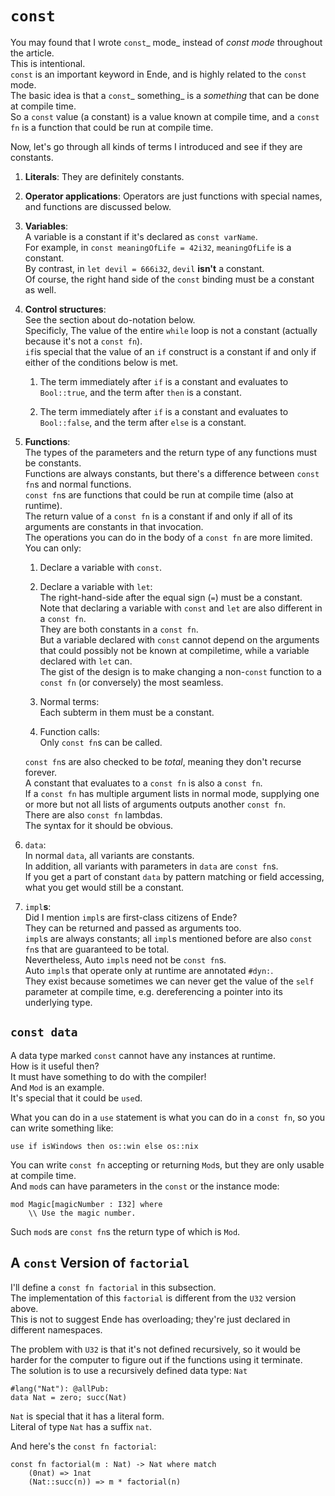 # `const`

You may found that I wrote `const`_ mode_ instead of _const mode_ throughout the article.  
This is intentional.  
`const` is an important keyword in Ende, and is highly related to the `const` mode.  
The basic idea is that a `const`_ something_ is a _something_ that can be done at compile time.  
So a `const` value \(a constant\) is a value known at compile time, and a `const fn` is a function that could be run at compile time.

Now, let's go through all kinds of terms I introduced and see if they are constants.

1. **Literals**: They are definitely constants.

2. **Operator applications**: Operators are just functions with special names, and functions are discussed below.

3. **Variables**:  
   A variable is a constant if it's declared as `const varName`.  
   For example, in `const meaningOfLife = 42i32`, `meaningOfLife` is a constant.  
   By contrast, in `let devil = 666i32`, `devil` **isn't** a constant.  
   Of course, the right hand side of the `const` binding must be a constant as well.

4. **Control structures**:  
   See the section about do-notation below.  
   Specificly, The value of the entire `while` loop is not a constant \(actually because it's not a `const fn`\).  
   `if`is special that the value of an `if` construct is a constant if and only if either of the conditions below is met.

   1. The term immediately after `if` is a constant and evaluates to `Bool::true`, and the term after `then` is a constant.

   2. The term immediately after `if` is a constant and evaluates to `Bool::false`, and the term after `else` is a constant.

5. **Functions**:  
   The types of the parameters and the return type of any functions must be constants.  
   Functions are always constants, but there's a difference between `const fn`s and normal functions.  
   `const fn`s are functions that could be run at compile time \(also at runtime\).  
   The return value of a `const fn` is a constant if and only if all of its arguments are constants in that invocation.  
   The operations you can do in the body of a `const fn` are more limited.  
   You can only:

   1. Declare a variable with `const`.

   2. Declare a variable with `let`:  
      The right-hand-side after the equal sign \(`=`\) must be a constant.  
      Note that declaring a variable with `const` and `let` are also different in a `const fn`.  
      They are both constants in a `const fn`.  
      But a variable declared with `const` cannot depend on the arguments that could possibly not be known at compiletime, while a variable declared with `let` can.  
      The gist of the design is to make changing a non-`const` function to a `const fn` \(or conversely\) the most seamless.

   3. Normal terms:  
      Each subterm in them must be a constant.

   4. Function calls:  
      Only `const fn`s can be called.

   `const fn`s are also checked to be _total_, meaning they don't recurse forever.  
   A constant that evaluates to a `const fn` is also a `const fn`.  
   If a `const fn` has multiple argument lists in normal mode, supplying one or more but not all lists of arguments outputs another `const fn`.  
   There are also `const fn` lambdas.  
   The syntax for it should be obvious.

6. `data`:  
   In normal `data`, all variants are constants.  
   In addition, all variants with parameters in `data` are `const fn`s.  
   If you get a part of constant `data` by pattern matching or field accessing, what you get would still be a constant.

7. `impl`**s**:  
   Did I mention `impl`s are first-class citizens of Ende?  
   They can be returned and passed as arguments too.  
   `impl`s are always constants; all `impl`s mentioned before are also `const fn`s that are guaranteed to be total.  
   Nevertheless, Auto `impl`s need not be `const fn`s.  
   Auto `impl`s that operate only at runtime are annotated `#dyn:`.  
   They exist because sometimes we can never get the value of the `self` parameter at compile time, e.g. dereferencing a pointer into its underlying type.

## `const data`

A data type marked `const` cannot have any instances at runtime.  
How is it useful then?  
It must have something to do with the compiler!  
And `Mod` is an example.  
It's special that it could be `use`d.

What you can do in a `use` statement is what you can do in a `const fn`, so you can write something like:

```
use if isWindows then os::win else os::nix
```

You can write `const fn` accepting or returning `Mod`s, but they are only usable at compile time.  
And `mod`s can have parameters in the `const` or the instance mode:

```
mod Magic[magicNumber : I32] where
    \\ Use the magic number.
```

Such `mod`s are `const fn`s the return type of which is `Mod`.

## A `const` Version of `factorial`

I'll define a `const fn factorial` in this subsection.  
The implementation of this `factorial` is different from the `U32` version above.  
This is not to suggest Ende has overloading; they're just declared in different namespaces.

The problem with `U32` is that it's not defined recursively, so it would be harder for the computer to figure out if the functions using it terminate.  
The solution is to use a recursively defined data type: `Nat`

```
#lang("Nat"): @allPub:
data Nat = zero; succ(Nat)
```

`Nat` is special that it has a literal form.  
Literal of type `Nat` has a suffix `nat`.

And here's the `const fn factorial`:

```
const fn factorial(m : Nat) -> Nat where match
    (0nat) => 1nat
    (Nat::succ(n)) => m * factorial(n)
```



